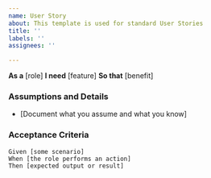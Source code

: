 ```yaml
---
name: User Story
about: This template is used for standard User Stories
title: ''
labels: ''
assignees: ''

---
```


**As a** [role]
**I need** [feature]
**So that** [benefit]

### Assumptions and Details
* [Document what you assume and what you know]

### Acceptance Criteria

```Gherkin
Given [some scenario]
When [the role performs an action]
Then [expected output or result]
```

